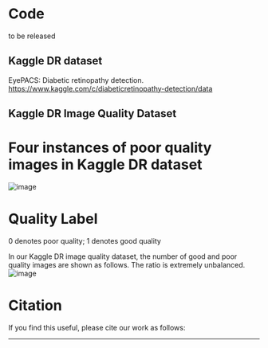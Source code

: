 # Code
to be released


## Kaggle DR dataset
EyePACS: Diabetic retinopathy detection. https://www.kaggle.com/c/diabeticretinopathy-detection/data


## Kaggle DR Image Quality Dataset
# Four instances of poor quality images in Kaggle DR dataset
![image](http://github.com/ClancyZhou/kaggle_DR_image_quality_miccai2018_workshop/raw/master/images/fig1.png)

# Quality Label
0 denotes poor quality;
1 denotes good quality

In our Kaggle DR image quality dataset, the number of good and poor quality images are shown as follows. The ratio is extremely unbalanced.
![image](http://github.com/ClancyZhou/kaggle_DR_image_quality_miccai2018_workshop/raw/master/images/table1.png)


# Citation
If you find this useful, please cite our work as follows:
***
